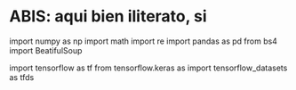 # ABIS: aqui bien iliterato, si
import numpy as np
import math 
import re
import pandas as pd
from bs4 import BeatifulSoup

import tensorflow as tf
from tensorflow.keras as 
import tensorflow_datasets as tfds
